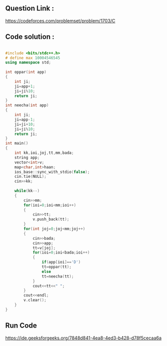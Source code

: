 ## Question Link :

https://codeforces.com/problemset/problem/1703/C

## Code solution :

```cpp

#include <bits/stdc++.h>
# define max 10004546545
using namespace std;
 
int oppar(int app)
{
    int ji;
    ji=app+1;
    ji=ji%10;
    return ji;
}
int neecha(int app)
{
    int ji;
    ji=app-1;
    ji=ji+10;
    ji=ji%10;
    return ji;
}
int main()
{
    int kk,ioi,joj,tt,mm,bada;
    string app;
    vector<int>v;
    map<char,int>haan;
    ios_base::sync_with_stdio(false);
    cin.tie(NULL);
    cin>>kk;
    
    while(kk--)
    {
        cin>>mm;
        for(ioi=0;ioi<mm;ioi++)
        {
            cin>>tt;
            v.push_back(tt);
        }
        for(int joj=0;joj<mm;joj++)
        {
            cin>>bada;
            cin>>app;
            tt=v[joj];
            for(ioi=0;ioi<bada;ioi++)
            {
                if(app[ioi]=='D')
                tt=oppar(tt);
                else
                tt=neecha(tt);
            }
            cout<<tt<<" ";
        }
        cout<<endl;
        v.clear();
    }
}

```

## Run Code
https://ide.geeksforgeeks.org/7848d841-4ea8-4ed3-b428-d78f5cecaa6a
